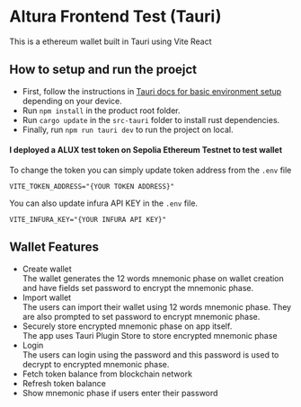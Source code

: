 # Altura Frontend Test (Tauri)

This is a ethereum wallet built in Tauri using Vite React

## How to setup and run the proejct

- First, follow the instructions in [Tauri docs for basic environment setup](https://tauri.app/v1/guides/getting-started/prerequisites) depending on your device.
- Run `npm install` in the product root folder.
- Run `cargo update` in the `src-tauri` folder to install rust dependencies.
- Finally, run `npm run tauri dev` to run the project on local.

#### I deployed a ALUX test token on Sepolia Ethereum Testnet to test wallet

To change the token you can simply update token address from the `.env` file

```env
VITE_TOKEN_ADDRESS="{YOUR TOKEN ADDRESS}"
```

You can also update infura API KEY in the `.env` file.

```env
VITE_INFURA_KEY="{YOUR INFURA API KEY}"
```

## Wallet Features

- Create wallet <br />
  The wallet generates the 12 words mnemonic phase on wallet creation and have fields set password to encrypt the mnemonic phase.
- Import wallet <br />
  The users can import their wallet using 12 words mnemonic phase. They are also prompted to set password to encrypt mnemonic phase.
- Securely store encrypted mnemonic phase on app itself. <br />
  The app uses Tauri Plugin Store to store encrypted mnemonic phase
- Login<br />
  The users can login using the password and this password is used to decrypt to encrypted mnemonic phase.
- Fetch token balance from blockchain network
- Refresh token balance
- Show mnemonic phase if users enter their password
